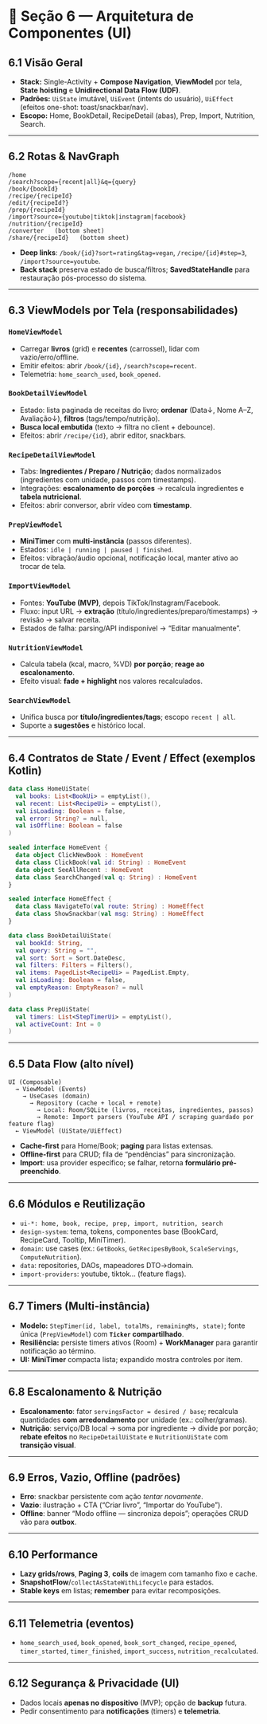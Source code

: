 # 🧱 Seção 6 — Arquitetura de Componentes (UI)

## 6.1 Visão Geral
- **Stack:** Single-Activity + **Compose Navigation**, **ViewModel** por tela, **State hoisting** e **Unidirectional Data Flow (UDF)**.  
- **Padrões:** `UiState` imutável, `UiEvent` (intents do usuário), `UiEffect` (efeitos one-shot: toast/snackbar/nav).  
- **Escopo:** Home, BookDetail, RecipeDetail (abas), Prep, Import, Nutrition, Search.

---

## 6.2 Rotas & NavGraph
```text
/home
/search?scope={recent|all}&q={query}
/book/{bookId}
/recipe/{recipeId}
/edit/{recipeId?}
/prep/{recipeId}
/import?source={youtube|tiktok|instagram|facebook}
/nutrition/{recipeId}
/converter   (bottom sheet)
/share/{recipeId}   (bottom sheet)
```
- **Deep links**: `/book/{id}?sort=rating&tag=vegan`, `/recipe/{id}#step=3`, `/import?source=youtube`.  
- **Back stack** preserva estado de busca/filtros; **SavedStateHandle** para restauração pós-processo do sistema.

---

## 6.3 ViewModels por Tela (responsabilidades)

### `HomeViewModel`
- Carregar **livros** (grid) e **recentes** (carrossel), lidar com vazio/erro/offline.  
- Emitir efeitos: abrir `/book/{id}`, `/search?scope=recent`.  
- Telemetria: `home_search_used`, `book_opened`.

### `BookDetailViewModel`
- Estado: lista paginada de receitas do livro; **ordenar** (Data↓, Nome A–Z, Avaliação↓), **filtros** (tags/tempo/nutrição).  
- **Busca local embutida** (texto → filtra no client + debounce).  
- Efeitos: abrir `/recipe/{id}`, abrir editor, snackbars.

### `RecipeDetailViewModel`
- Tabs: **Ingredientes / Preparo / Nutrição**; dados normalizados (ingredientes com unidade, passos com timestamps).  
- Integrações: **escalonamento de porções** → recalcula ingredientes e **tabela nutricional**.  
- Efeitos: abrir conversor, abrir vídeo com **timestamp**.

### `PrepViewModel`
- **MiniTimer** com **multi-instância** (passos diferentes).  
- Estados: `idle | running | paused | finished`.  
- Efeitos: vibração/áudio opcional, notificação local, manter ativo ao trocar de tela.

### `ImportViewModel`
- Fontes: **YouTube (MVP)**, depois TikTok/Instagram/Facebook.  
- Fluxo: input URL → **extração** (título/ingredientes/preparo/timestamps) → revisão → salvar receita.  
- Estados de falha: parsing/API indisponível → “Editar manualmente”.

### `NutritionViewModel`
- Calcula tabela (kcal, macro, %VD) **por porção**; **reage ao escalonamento**.  
- Efeito visual: **fade + highlight** nos valores recalculados.

### `SearchViewModel`
- Unifica busca por **título/ingredientes/tags**; escopo `recent | all`.  
- Suporte a **sugestões** e histórico local.

---

## 6.4 Contratos de State / Event / Effect (exemplos Kotlin)

```kotlin
data class HomeUiState(
  val books: List<BookUi> = emptyList(),
  val recent: List<RecipeUi> = emptyList(),
  val isLoading: Boolean = false,
  val error: String? = null,
  val isOffline: Boolean = false
)

sealed interface HomeEvent {
  data object ClickNewBook : HomeEvent
  data class ClickBook(val id: String) : HomeEvent
  data object SeeAllRecent : HomeEvent
  data class SearchChanged(val q: String) : HomeEvent
}

sealed interface HomeEffect {
  data class NavigateTo(val route: String) : HomeEffect
  data class ShowSnackbar(val msg: String) : HomeEffect
}
```

```kotlin
data class BookDetailUiState(
  val bookId: String,
  val query: String = "",
  val sort: Sort = Sort.DateDesc,
  val filters: Filters = Filters(),
  val items: PagedList<RecipeUi> = PagedList.Empty,
  val isLoading: Boolean = false,
  val emptyReason: EmptyReason? = null
)
```

```kotlin
data class PrepUiState(
  val timers: List<StepTimerUi> = emptyList(),
  val activeCount: Int = 0
)
```

---

## 6.5 Data Flow (alto nível)

```
UI (Composable) 
  → ViewModel (Events) 
    → UseCases (domain) 
      → Repository (cache + local + remote)
        → Local: Room/SQLite (livros, receitas, ingredientes, passos)
        → Remote: Import parsers (YouTube API / scraping guardado por feature flag)
  ← ViewModel (UiState/UiEffect)
```

- **Cache-first** para Home/Book; **paging** para listas extensas.  
- **Offline-first** para CRUD; fila de “pendências” para sincronização.  
- **Import**: usa provider específico; se falhar, retorna **formulário pré-preenchido**.

---

## 6.6 Módulos e Reutilização
- `ui-*: home, book, recipe, prep, import, nutrition, search`  
- `design-system`: tema, tokens, componentes base (BookCard, RecipeCard, Tooltip, MiniTimer).  
- `domain`: use cases (ex.: `GetBooks`, `GetRecipesByBook`, `ScaleServings`, `ComputeNutrition`).  
- `data`: repositories, DAOs, mapeadores DTO→domain.  
- `import-providers`: youtube, tiktok… (feature flags).

---

## 6.7 Timers (Multi-instância)
- **Modelo:** `StepTimer(id, label, totalMs, remainingMs, state)`; fonte única (`PrepViewModel`) com **`Ticker` compartilhado**.  
- **Resiliência:** persiste timers ativos (Room) + **WorkManager** para garantir notificação ao término.  
- **UI:** **MiniTimer** compacta lista; expandido mostra controles por item.

---

## 6.8 Escalonamento & Nutrição
- **Escalonamento**: fator `servingsFactor = desired / base`; recalcula quantidades **com arredondamento** por unidade (ex.: colher/gramas).  
- **Nutrição**: serviço/DB local → soma por ingrediente → divide por porção; **rebate efeitos** no `RecipeDetailUiState` e `NutritionUiState` com **transição visual**.

---

## 6.9 Erros, Vazio, Offline (padrões)
- **Erro**: snackbar persistente com ação *tentar novamente*.  
- **Vazio**: ilustração + CTA (“Criar livro”, “Importar do YouTube”).  
- **Offline**: banner “Modo offline — sincroniza depois”; operações CRUD vão para **outbox**.

---

## 6.10 Performance
- **Lazy grids/rows**, **Paging 3**, **coils** de imagem com tamanho fixo e cache.  
- **SnapshotFlow**/`collectAsStateWithLifecycle` para estados.  
- **Stable keys** em listas; **remember** para evitar recomposições.

---

## 6.11 Telemetria (eventos)
- `home_search_used`, `book_opened`, `book_sort_changed`, `recipe_opened`, `timer_started`, `timer_finished`, `import_success`, `nutrition_recalculated`.

---

## 6.12 Segurança & Privacidade (UI)
- Dados locais **apenas no dispositivo** (MVP); opção de **backup** futura.  
- Pedir consentimento para **notificações** (timers) e **telemetria**.

